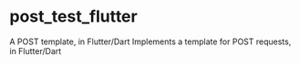 # post_test_flutter
A POST template, in Flutter/Dart
Implements a template for POST requests, in Flutter/Dart
